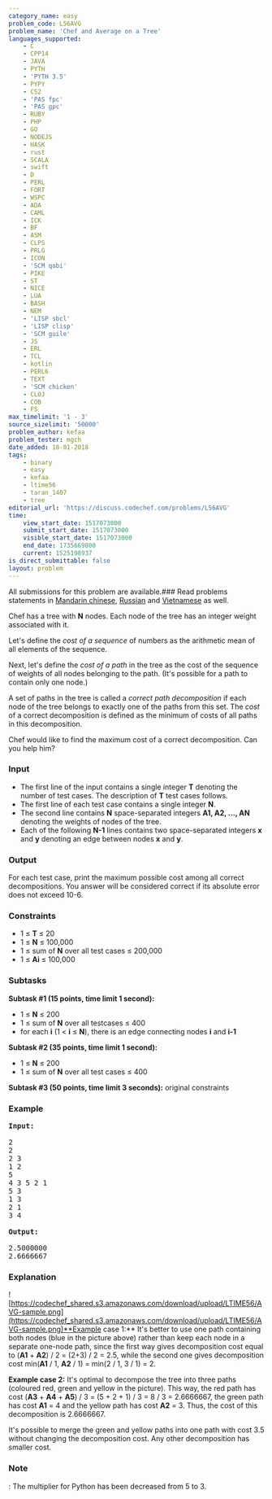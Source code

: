 ```yaml
---
category_name: easy
problem_code: L56AVG
problem_name: 'Chef and Average on a Tree'
languages_supported:
    - C
    - CPP14
    - JAVA
    - PYTH
    - 'PYTH 3.5'
    - PYPY
    - CS2
    - 'PAS fpc'
    - 'PAS gpc'
    - RUBY
    - PHP
    - GO
    - NODEJS
    - HASK
    - rust
    - SCALA
    - swift
    - D
    - PERL
    - FORT
    - WSPC
    - ADA
    - CAML
    - ICK
    - BF
    - ASM
    - CLPS
    - PRLG
    - ICON
    - 'SCM qobi'
    - PIKE
    - ST
    - NICE
    - LUA
    - BASH
    - NEM
    - 'LISP sbcl'
    - 'LISP clisp'
    - 'SCM guile'
    - JS
    - ERL
    - TCL
    - kotlin
    - PERL6
    - TEXT
    - 'SCM chicken'
    - CLOJ
    - COB
    - FS
max_timelimit: '1 - 3'
source_sizelimit: '50000'
problem_author: kefaa
problem_tester: mgch
date_added: 18-01-2018
tags:
    - binary
    - easy
    - kefaa
    - ltime56
    - taran_1407
    - tree
editorial_url: 'https://discuss.codechef.com/problems/L56AVG'
time:
    view_start_date: 1517073000
    submit_start_date: 1517073000
    visible_start_date: 1517073000
    end_date: 1735669800
    current: 1525198937
is_direct_submittable: false
layout: problem
---
```

All submissions for this problem are available.### Read problems statements in [Mandarin chinese](http://www.codechef.com/download/translated/LTIME56/mandarin/L56AVG.pdf), [Russian](http://www.codechef.com/download/translated/LTIME56/russian/L56AVG.pdf) and [Vietnamese](http://www.codechef.com/download/translated/LTIME56/vietnamese/L56AVG.pdf) as well.

Chef has a tree with **N** nodes. Each node of the tree has an integer weight associated with it.

Let's define the *cost of a sequence* of numbers as the arithmetic mean of all elements of the sequence.

Next, let's define the *cost of a path* in the tree as the cost of the sequence of weights of all nodes belonging to the path. (It's possible for a path to contain only one node.)

A set of paths in the tree is called a *correct path decomposition* if each node of the tree belongs to exactly one of the paths from this set. The *cost* of a correct decomposition is defined as the minimum of costs of all paths in this decomposition.

Chef would like to find the maximum cost of a correct decomposition. Can you help him?

### Input

- The first line of the input contains a single integer **T** denoting the number of test cases. The description of **T** test cases follows.
- The first line of each test case contains a single integer **N**.
- The second line contains **N** space-separated integers **A1, A2, ..., AN** denoting the weights of nodes of the tree.
- Each of the following **N-1** lines contains two space-separated integers **x** and **y** denoting an edge between nodes **x** and **y**.

### Output

For each test case, print the maximum possible cost among all correct decompositions. You answer will be considered correct if its absolute error does not exceed 10-6.

### Constraints

- 1 ≤ **T** ≤ 20
- 1 ≤ **N** ≤ 100,000
- 1 ≤ sum of **N** over all test cases ≤ 200,000
- 1 ≤ **Ai** ≤ 100,000

### Subtasks

**Subtask #1 (15 points, time limit 1 second):**

- 1 ≤ **N** ≤ 200
- 1 ≤ sum of **N** over all testcases ≤ 400
- for each **i** (1 < **i** ≤ **N**), there is an edge connecting nodes **i** and **i-1**

**Subtask #2 (35 points, time limit 1 second):**

- 1 ≤ **N** ≤ 200
- 1 ≤ sum of **N** over all test cases ≤ 400

**Subtask #3 (50 points, time limit 3 seconds):** original constraints

### Example

<pre><b>Input:</b>
	
2
2
2 3
1 2
5
4 3 5 2 1
5 3
1 3
2 1
3 4

<b>Output:</b>

2.5000000
2.6666667
</pre>
###  Explanation 

![https://codechef_shared.s3.amazonaws.com/download/upload/LTIME56/AVG-sample.png](https://codechef_shared.s3.amazonaws.com/download/upload/LTIME56/AVG-sample.png)**Example case 1:** It's better to use one path containing both nodes (blue in the picture above) rather than keep each node in a separate one-node path, since the first way gives decomposition cost equal to (**A1** + **A2**) / 2 = (2+3) / 2 = 2.5, while the second one gives decomposition cost min(**A1** / 1, **A2** / 1) = min(2 / 1, 3 / 1) = 2.

**Example case 2:** It's optimal to decompose the tree into three paths (coloured red, green and yellow in the picture). This way, the red path has cost (**A3** + **A4** + **A5**) / 3 = (5 + 2 + 1) / 3 = 8 / 3 = 2.6666667, the green path has cost **A1** = 4 and the yellow path has cost **A2** = 3. Thus, the cost of this decomposition is 2.6666667.

It's possible to merge the green and yellow paths into one path with cost 3.5 without changing the decomposition cost. Any other decomposition has smaller cost.

### Note

: The multiplier for Python has been decreased from 5 to 3.
